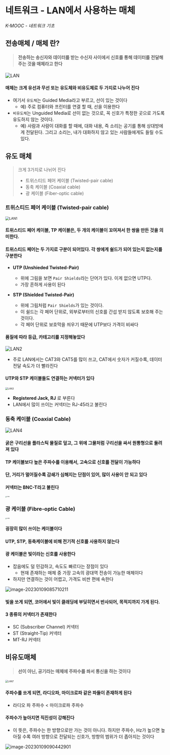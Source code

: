 # 네트워크 - LAN에서 사용하는 매체

*K-MOOC - 네트워크 기초*



## 전송매체 / 매체 란?

> #### 전송하는 송신자와 데이터를 받는 수신자 사이에서 신호를 통해 데이터를 전달해 주는 것을 매체라고 한다

![LAN](5_네트워크_LAN_매체의_종류.assets/LAN.png)

#### 매체는 크게 유선과 무선 또는 유도체와 비유도체로 두 가지로 나누어 진다

- 여기서 `유도체`는 Guided Media라고 부르고, 선이 있는 것이다
  - 예) 주로 컴퓨터와 프린터를 연결 할 때, 선을 이용한다
- `비유도체`는 Unguided Media로 선이 없는 것으로, 꼭 신호가 특정한 곳으로 가도록 유도하지 않는 것이다.
  - 예) 사람과 사람이 대화를 할 때에, 대화 내용, 즉 소리는 공기를 통해 상대방에게 전달된다. 그리고 소리는, 내가 대화하지 않고 있는 사람들에게도 들릴 수도 있다.



## 유도 매체

> 크게 3가지로 나뉘어 진다
>
> - 트위스티드 페어 케이블 (Twisted-pair cable)
> - 동축 케이블 (Coaxial cable)
> - 광 케이블 (Fiber-optic cable)



### 트위스티드 페어 케이블 (Twisted-pair cable)

<img src="5_네트워크_LAN_매체의_종류.assets/LAN1.png" alt="LAN1" style="zoom:75%;" />

#### 트위스티드 페어 케이블, TP 케이블은, 두 개의 케이블이 꼬여져서 한 쌍을 만든 것을 의미한다.

#### 트위스티드 페어는 두 가지로 구분이 되어있다. 각 쌍에게 쉴드가 되어 있는지 없는지를 구분한다

- **UTP (Unshieded Twisted-Pair)**
  - 위에 그림을 보면 `Pair Shields`라는 단어가 있다. 이게 없으면 UTP다.
  - 가장 흔하게 사용이 된다

- **STP (Shielded Twisted-Pair)**
  - 위에 그림처럼 `Pair Shields`가 있는 것이다.
  - 이 쉴드는 각 페어 단위로, 외부로부터의 신호를 간섭 받지 않도록 보호해 주는 것이다.
  - 각 페어 단위로 보호막을 씌우기 때문에 UTP보다 가격이 비싸다

#### 품질에 따라 등급, 카테고리를 지정해놓았다

![LAN2](5_네트워크_LAN_매체의_종류.assets/LAN2.jpg)

- 주로 LAN에서는 CAT3와 CAT5를 많이 쓰고, CAT에서 숫자가 커질수록, 데이터 전달 속도가 더 빨라진다

#### UTP와 STP 케이블들도 연결하는 커넥터가 있다

<img src="5_네트워크_LAN_매체의_종류.assets/LAN3.jpg" alt="LAN3" style="zoom:50%;" />

- **Registered Jack, RJ** 로 부른다
- LAN에서 많이 쓰이는 커넥터는 RJ-45라고 불린다



### 동축 케이블 (Coaxial Cable)

![LAN4](5_네트워크_LAN_매체의_종류.assets/LAN4.jpg)



#### 굵은 구리선을 플라스틱 물질로 덮고, 그 위에 그물처럼 구리선을 싸서 원통형으로 둘려져 있다

#### TP 케이블보다 높은 주파수를 이용해서, 고속으로 신호를 전달이 가능하다

#### 단, 거리가 멀어질수록 감쇄가 심해지는 단점이 있어, 많이 사용이 안 되고 있다

#### 커넥터는 BNC-T라고 불린다

<img src="5_네트워크_LAN_매체의_종류.assets/LAN5-16732223240959.jpg" alt="LAN5" style="zoom:25%;" />



### 광 케이블 (Fibre-optic Cable)

<img src="5_네트워크_LAN_매체의_종류.assets/LAN6.jpg" alt="LAN6" style="zoom:25%;" />

#### 굉장히 많이 쓰이는 케이블이다

#### UTP, STP, 동축케이블에 비해 전기적 신호를 사용하지 않는다

#### 광 케이블은 빛이라는 신호를 사용한다

- 잡음에도 덜 민감하고, 속도도 빠르다는 장점이 있다
  - 현재 존재하는 매체 중 가장 고속의 광대역 전송이 가능한 매체이다
- 하지만 연결하는 것이 어렵고, 가격도 비싼 편에 속한다

![image-20230109085710211](5_네트워크_LAN_매체의_종류.assets/image-20230109085710211.png)

#### 빛을 쏘게 되면, 코어에서 빛이 클래딩에 부딪히면서 반사되어, 목적지까지 가게 된다.

#### 3 종류의 커넥터가 존재한다

- SC (Subscriber Channel) 커넥터
- ST (Straight-Tip) 커넥터
- MT-RJ 커넥터



## 비유도매체

> #### 선이 아닌, 공기라는 매체에 주파수를 쏴서 통신을 하는 것이다

<img src="5_네트워크_LAN_매체의_종류.assets/LAN7.webp" alt="LAN7" style="zoom:50%;" />

#### 주파수를 쏘게 되면, 라디오파, 마이크로파 같은 파들이 존재하게 된다

- 라디오 파 주파수  <  마이크로파 주파수

#### 주파수가 높아지면 직진성이 강해진다

- 이 뜻은, 주파수는 한 방향으로만 가는 것이 아니다. 하지만 주파수, Hz가 높으면 높아질 수록 여러 방향으로 전달되는 신호가, 방향의 범위가 더 좁아지는 것이다

![image-20230109090442901](5_네트워크_LAN_매체의_종류.assets/image-20230109090442901.png)




